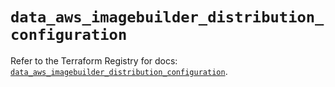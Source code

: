 # `data_aws_imagebuilder_distribution_configuration`

Refer to the Terraform Registry for docs: [`data_aws_imagebuilder_distribution_configuration`](https://registry.terraform.io/providers/hashicorp/aws/6.12.0/docs/data-sources/imagebuilder_distribution_configuration).
